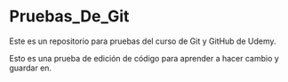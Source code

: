 # Pruebas_De_Git
Este es un repositorio para pruebas del curso de Git y GitHub de Udemy.

Esto es una prueba de edición de código para aprender a hacer cambio y guardar en.

